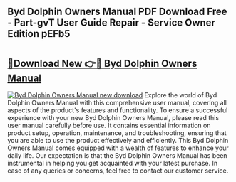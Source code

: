 ## Byd Dolphin Owners Manual PDF Download Free - Part-gvT User Guide Repair - Service Owner Edition pEFb5

# <h2><a href="http://cf13682.oget.top/?id=Byd+Dolphin+Owners+Manual">🔗Download New 👉🔴 Byd Dolphin Owners Manual</a></h2>

[![Byd Dolphin Owners Manual new download](https://i.imgur.com/5g1atiW.png)](http://cf13682.oget.top/?id=Byd+Dolphin+Owners+Manual)
Explore the world of Byd Dolphin Owners Manual with this comprehensive user manual, covering all aspects of the product's features and functionality. To ensure a successful experience with your new Byd Dolphin Owners Manual, please read this user manual carefully before use. It contains essential information on product setup, operation, maintenance, and troubleshooting, ensuring that you are able to use the product effectively and efficiently. This Byd Dolphin Owners Manual comes equipped with a wealth of features to enhance your daily life. Our expectation is that the Byd Dolphin Owners Manual has been instrumental in helping you get acquainted with your latest purchase. In case of any queries or concerns, feel free to contact our customer service.
